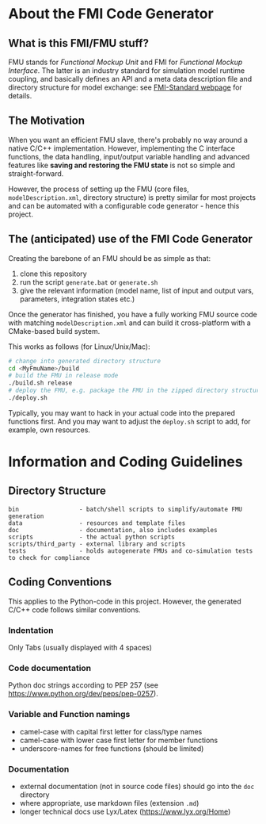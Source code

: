 # About the FMI Code Generator

## What is this FMI/FMU stuff?

FMU stands for _Functional Mockup Unit_ and FMI for _Functional Mockup Interface_. The latter is an industry standard
for simulation model runtime coupling, and basically defines an API and a meta data description file and directory structure for model exchange: see [FMI-Standard webpage](https://fmi-standard.org) for details.

## The Motivation

When you want an efficient FMU slave, there's probably no way around a native C/C++ implementation. However, implementing the C interface functions, the data handling, input/output variable handling and advanced features like **saving and restoring the FMU state** is not so simple and straight-forward.

However, the process of setting up the FMU (core files, `modelDescription.xml`, directory structure) is pretty similar for most projects and can be automated with a configurable code generator - hence this project.

## The (anticipated) use of the FMI Code Generator

Creating the barebone of an FMU should be as simple as that:

1. clone this repository
2. run the script `generate.bat` or `generate.sh`
3. give the relevant information (model name, list of input and output vars, parameters, integration states etc.)

Once the generator has finished, you have a fully working FMU source code with matching `modelDescription.xml` and can build it cross-platform with a CMake-based build system.

This works as follows (for Linux/Unix/Mac):

```bash
# change into generated directory structure
cd <MyFmuName>/build
# build the FMU in release mode
./build.sh release
# deploy the FMU, e.g. package the FMU in the zipped directory structure
./deploy.sh
```

Typically, you may want to hack in your actual code into the prepared functions first. And you may want to adjust the `deploy.sh` script to add, for example, own resources.




# Information and Coding Guidelines

## Directory Structure

    bin                 - batch/shell scripts to simplify/automate FMU generation
    data                - resources and template files
    doc                 - documentation, also includes examples
    scripts             - the actual python scripts
    scripts/third_party - external library and scripts
    tests               - holds autogenerate FMUs and co-simulation tests to check for compliance

## Coding Conventions

This applies to the Python-code in this project. However, the generated C/C++ code follows similar conventions.

### Indentation

Only Tabs (usually displayed with 4 spaces)

### Code documentation

Python doc strings according to PEP 257 (see https://www.python.org/dev/peps/pep-0257).

### Variable and Function namings

- camel-case with capital first letter for class/type names
- camel-case with lower case first letter for member functions
- underscore-names for free functions (should be limited)

### Documentation

- external documentation (not in source code files) should go into the `doc` directory
- where appropriate, use markdown files  (extension `.md`)
- longer technical docs use Lyx/Latex (https://www.lyx.org/Home)
